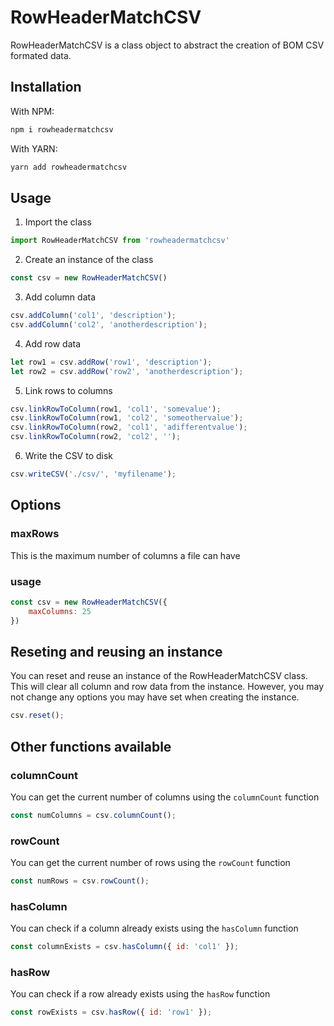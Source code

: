 # RowHeaderMatchCSV

RowHeaderMatchCSV is a class object to abstract the creation of BOM CSV formated data.

## Installation

With NPM:
```bash
npm i rowheadermatchcsv 
```

With YARN:
```bash
yarn add rowheadermatchcsv
```

## Usage

1. Import the class
```javascript
import RowHeaderMatchCSV from 'rowheadermatchcsv'
```

2. Create an instance of the class
```javascript
const csv = new RowHeaderMatchCSV()
```

3. Add column data
```javascript
csv.addColumn('col1', 'description');
csv.addColumn('col2', 'anotherdescription');
```

4. Add row data
```javascript
let row1 = csv.addRow('row1', 'description');
let row2 = csv.addRow('row2', 'anotherdescription');
```

5. Link rows to columns
```javascript
csv.linkRowToColumn(row1, 'col1', 'somevalue');
csv.linkRowToColumn(row1, 'col2', 'someothervalue');
csv.linkRowToColumn(row2, 'col1', 'adifferentvalue');
csv.linkRowToColumn(row2, 'col2', '');
```

6. Write the CSV to disk
```javascript
csv.writeCSV('./csv/', 'myfilename');
```

## Options

### maxRows

This is the maximum number of columns a file can have

### usage

```javascript
const csv = new RowHeaderMatchCSV({
    maxColumns: 25
})
```

## Reseting and reusing an instance

You can reset and reuse an instance of the RowHeaderMatchCSV class. This will clear all column and row data from the instance. However, you may not change any options you may have set when creating the instance.

```javascript
csv.reset();
```

## Other functions available

### columnCount

You can get the current number of columns using the ``columnCount`` function

```javascript
const numColumns = csv.columnCount();
```

### rowCount

You can get the current number of rows using the ``rowCount`` function

```javascript
const numRows = csv.rowCount();
```

### hasColumn

You can check if a column already exists using the ``hasColumn`` function

```javascript
const columnExists = csv.hasColumn({ id: 'col1' });
```

### hasRow

You can check if a row already exists using the ``hasRow`` function

```javascript
const rowExists = csv.hasRow({ id: 'row1' });
```


